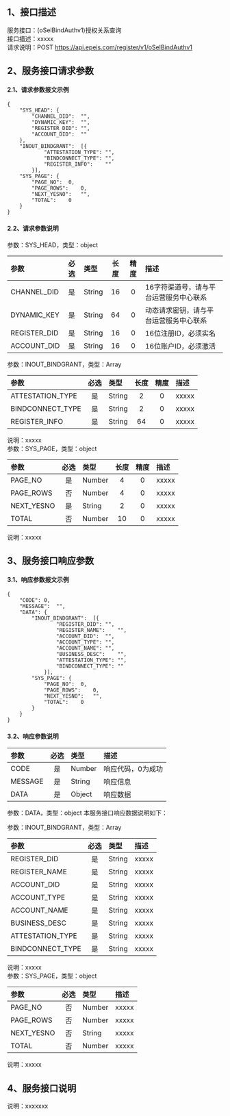 ## 1、接口描述  
服务接口：(oSelBindAuthv1)授权关系查询  
接口描述：xxxxx  
请求说明：POST https://api.epeis.com/register/v1/oSelBindAuthv1  
  
## 2、服务接口请求参数  
#### 2.1、请求参数报文示例  
~~~  
{
	"SYS_HEAD":	{
		"CHANNEL_DID":	"",
		"DYNAMIC_KEY":	"",
		"REGISTER_DID":	"",
		"ACCOUNT_DID":	""
	},
	"INOUT_BINDGRANT":	[{
			"ATTESTATION_TYPE":	"",
			"BINDCONNECT_TYPE":	"",
			"REGISTER_INFO":	""
		}],
	"SYS_PAGE":	{
		"PAGE_NO":	0,
		"PAGE_ROWS":	0,
		"NEXT_YESNO":	"",
		"TOTAL":	0
	}
}  
~~~  
#### 2.2、请求参数说明  
参数：SYS_HEAD，类型：object  
  
| 参数 | 必选 | 类型 | 长度 | 精度 | 描述 |  
| :----------------- | :----: | :-------- | :----: | :----: | :---------------- |  
| CHANNEL_DID | 是 | String | 16 | 0 | 16字符渠道号，请与平台运营服务中心联系 |  
| DYNAMIC_KEY | 是 | String | 64 | 0 | 动态请求密钥，请与平台运营服务中心联系 |  
| REGISTER_DID      |  是  | String   | 16 | 0 | 16位注册ID，必须实名 |  
| ACCOUNT_DID       |  是  | String   | 16 | 0 | 16位账户ID，必须激活 |  
  
参数：INOUT_BINDGRANT，类型：Array  
  
| 参数              | 必选 | 类型     | 长度 | 精度 | 描述             |  
| :----------------- | :----: | :-------- | :----: | :----: | :---------------- |  
| ATTESTATION_TYPE |  是  | String   | 2 | 0 | xxxxx |  
| BINDCONNECT_TYPE |  是  | String   | 2 | 0 | xxxxx |  
| REGISTER_INFO |  是  | String   | 64 | 0 | xxxxx |  
  
说明：xxxxx  
参数：SYS_PAGE，类型：object  
  
| 参数              | 必选 | 类型     | 长度 | 精度 | 描述             |  
| :----------------- | :----: | :-------- | :----: | :----: | :---------------- |  
| PAGE_NO |  是  | Number   | 4 | 0 | xxxxx |  
| PAGE_ROWS |  否  | Number   | 4 | 0 | xxxxx |  
| NEXT_YESNO |  是  | String   | 2 | 0 | xxxxx |  
| TOTAL |  否  | Number   | 10 | 0 | xxxxx |  
  
说明：xxxxx  
  
## 3、服务接口响应参数  
#### 3.1、响应参数报文示例  
~~~  
{
	"CODE":	0,
	"MESSAGE":	"",
	"DATA":	{
		"INOUT_BINDGRANT":	[{
				"REGISTER_DID":	"",
				"REGISTER_NAME":	"",
				"ACCOUNT_DID":	"",
				"ACCOUNT_TYPE":	"",
				"ACCOUNT_NAME":	"",
				"BUSINESS_DESC":	"",
				"ATTESTATION_TYPE":	"",
				"BINDCONNECT_TYPE":	""
			}],
		"SYS_PAGE":	{
			"PAGE_NO":	0,
			"PAGE_ROWS":	0,
			"NEXT_YESNO":	"",
			"TOTAL":	0
		}
	}
}  
~~~  
#### 3.2、响应参数说明  
  
| 参数              | 必选 | 类型     | 描述             |  
| :----------------- | :----: | :-------- | :---------------- |  
| CODE | 是 | Number | 响应代码，0为成功 |  
| MESSAGE | 是 | String | 响应信息 |  
| DATA | 是 | Object | 响应数据 |  
  
参数：DATA，类型：object 本服务接口响应数据说明如下：  
  
参数：INOUT_BINDGRANT，类型：Array  
  

| 参数              | 必选 | 类型     | 描述             |  
| :----------------- | :----: | :-------- | :---------------- |  
| REGISTER_DID |  是  | String   | xxxxx |  
| REGISTER_NAME |  是  | String   | xxxxx |  
| ACCOUNT_DID |  是  | String   | xxxxx |  
| ACCOUNT_TYPE |  是  | String   | xxxxx |  
| ACCOUNT_NAME |  是  | String   | xxxxx |  
| BUSINESS_DESC |  是  | String   | xxxxx |  
| ATTESTATION_TYPE |  是  | String   | xxxxx |  
| BINDCONNECT_TYPE |  是  | String   | xxxxx |  
  
说明：xxxxx  
参数：SYS_PAGE，类型：object  
  

| 参数              | 必选 | 类型     | 描述             |  
| :----------------- | :----: | :-------- | :---------------- |  
| PAGE_NO |  否  | Number   | xxxxx |  
| PAGE_ROWS |  否  | Number   | xxxxx |  
| NEXT_YESNO |  否  | String   | xxxxx |  
| TOTAL |  否  | Number   | xxxxx |  
  
说明：xxxxx  
## 4、服务接口说明  
说明：xxxxxxx  
